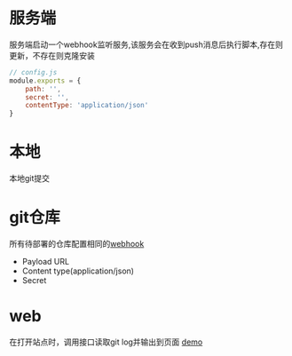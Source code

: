 # 服务端
服务端启动一个webhook监听服务,该服务会在收到push消息后执行脚本,存在则更新，不存在则克隆安装
```js
// config.js
module.exports = {
    path: '',
    secret: '',
    contentType: 'application/json'
}
```
# 本地
本地git提交
# git仓库
所有待部署的仓库配置相同的[webhook](https://github.com/MakerGYT/<repository>/settings/hooks/new)
- Payload URL
- Content type(application/json)
- Secret

# web
在打开站点时，调用接口读取git log并输出到页面
[demo](https://github.com/MakerGYT/wehook-demo)
